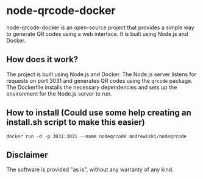 # node-qrcode-docker

node-qrcode-docker is an open-source project that provides a simple way to generate QR codes using a web interface. It is built using Node.js and Docker.

## How does it work?

The project is built using Node.js and Docker. The Node.js server listens for requests on port 3031 and generates QR codes using the `qrcode` package. The Dockerfile installs the necessary dependencies and sets up the environment for the Node.js server to run.

## How to install  (Could use some help creating an install.sh script to make this easier)
```
docker run -d -p 3031:3031 --name nodeqrcode andrewiski/nodeqrcode

```
## Disclaimer 
The software is provided "as is", without any warranty of any kind. 
